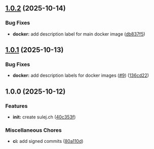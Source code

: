 ## [1.0.2](https://github.com/Arlind-dev/sulej.ch/compare/v1.0.1...v1.0.2) (2025-10-14)

### Bug Fixes

* **docker:** add description label for main docker image ([db837f5](https://github.com/Arlind-dev/sulej.ch/commit/db837f5eb999d39224cfc7fc0555281165ad6741))

## [1.0.1](https://github.com/Arlind-dev/sulej.ch/compare/v1.0.0...v1.0.1) (2025-10-13)

### Bug Fixes

* **docker:** add description labels for docker images ([#9](https://github.com/Arlind-dev/sulej.ch/issues/9)) ([136cd22](https://github.com/Arlind-dev/sulej.ch/commit/136cd2240b06d5cd9c4b203a95dd4766bf625b91))

## 1.0.0 (2025-10-12)

### Features

* **init:** create sulej.ch ([40c353f](https://github.com/Arlind-dev/sulej.ch/commit/40c353ff4efe2ed26f4462ecef7dd08a23437474))

### Miscellaneous Chores

* **ci:** add signed commits ([80a110d](https://github.com/Arlind-dev/sulej.ch/commit/80a110d15b700f4b4e94c8e8865e9d07d62a3ce4))
